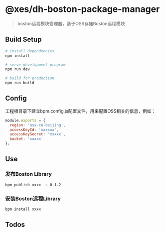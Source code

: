 # @xes/dh-boston-package-manager

> boston远程模块管理器，基于OSS存储Boston远程模块

## Build Setup

``` bash
# install dependencies
npm install

# serve development program
npm run dev

# build for production
npm run build
```

## Config

工程根目录下建立bpm.config.js配置文件，用来配置OSS相关的信息，例如：

```javascript
module.exports = {
  region: 'oss-cn-beijing',
  accessKeyId: 'xxxxxx',
  accessKeySecret: 'xxxxx',
  bucket: 'xxxxx'
};
```

## Use

### 发布Boston Library

```bash
bpm publish xxxx -s 0.1.2
```

### 安装Boston远程Library

```bash
bpm install xxxx
```

## Todos
